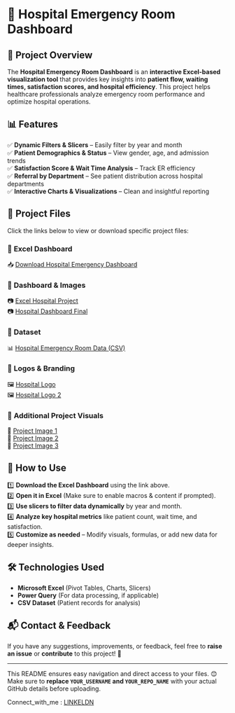 # 🏥 Hospital Emergency Room Dashboard  

## 📌 Project Overview  
The **Hospital Emergency Room Dashboard** is an **interactive Excel-based visualization tool** that provides key insights into **patient flow, waiting times, satisfaction scores, and hospital efficiency**. This project helps healthcare professionals analyze emergency room performance and optimize hospital operations.  

## 📊 Features  
✅ **Dynamic Filters & Slicers** – Easily filter by year and month  
✅ **Patient Demographics & Status** – View gender, age, and admission trends  
✅ **Satisfaction Score & Wait Time Analysis** – Track ER efficiency  
✅ **Referral by Department** – See patient distribution across hospital departments  
✅ **Interactive Charts & Visualizations** – Clean and insightful reporting  

## 📂 Project Files  
Click the links below to view or download specific project files:  

### 🔹 **Excel Dashboard**  
📥 [Download Hospital Emergency Dashboard](https://github.com/DataWithRohit/Hospital-Emergency-Dashboard/raw/main/Hospital_Emergency_dashboard.xlsx)  

### 🔹 **Dashboard & Images**  
📷 [Excel Hospital Project](Excel%20hospial%20project.png)  
📷 [Hospital Dashboard Final](Hospital%20Dashboard%20Final.jpg)  

### 🔹 **Dataset**  
📊 [Hospital Emergency Room Data (CSV)](Hospital%20Emergency%20Room%20Data.csv)  

### 🔹 **Logos & Branding**  
🖼 [Hospital Logo](Hospital_Logo.png)  
🖼 [Hospital Logo 2](Hospital_Logo_2.png)  

### 🔹 **Additional Project Visuals**  
📌 [Project Image 1](Project_1.png)  
📌 [Project Image 2](Project_2.png)  
📌 [Project Image 3](Project_3.png)  

## 📖 How to Use  
1️⃣ **Download the Excel Dashboard** using the link above.  
2️⃣ **Open it in Excel** (Make sure to enable macros & content if prompted).  
3️⃣ **Use slicers to filter data dynamically** by year and month.  
4️⃣ **Analyze key hospital metrics** like patient count, wait time, and satisfaction.  
5️⃣ **Customize as needed** – Modify visuals, formulas, or add new data for deeper insights.  

## 🛠️ Technologies Used  
- **Microsoft Excel** (Pivot Tables, Charts, Slicers)  
- **Power Query** (For data processing, if applicable)  
- **CSV Dataset** (Patient records for analysis)  

## 📬 Contact & Feedback  
If you have any suggestions, improvements, or feedback, feel free to **raise an issue** or **contribute** to this project! 🚀  

---

This README ensures easy navigation and direct access to your files. 😊  
Make sure to **replace `YOUR_USERNAME` and `YOUR_REPO_NAME`** with your actual GitHub details before uploading.  

Connect_with_me : [LINKELDN](https://www.linkedin.com/in/rohit-panwar22/)  
